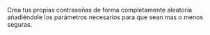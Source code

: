 Crea tus propias contraseñas de forma completamente aleatoría añadiéndole los parámetros necesarios para que sean mas o menos seguras. 
